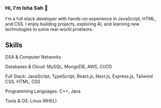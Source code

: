 ### Hi, I'm Isha Sah 👋

I'm a full stack developer with hands-on experience in JavaScript, HTML, and CSS. I enjoy building projects, exploring AI, and learning new technologies to solve real-world problems.

## Skills

DSA & Computer Networks

Databases & Cloud: MySQL, MongoDB, AWS, CI/CD

Full Stack: JavaScript, TypeScript, React.js, Next.js, Express.js, Tailwind CSS, HTML, CSS

Programming Languages: C++, Java

Tools & OS: Linux (RHEL)
